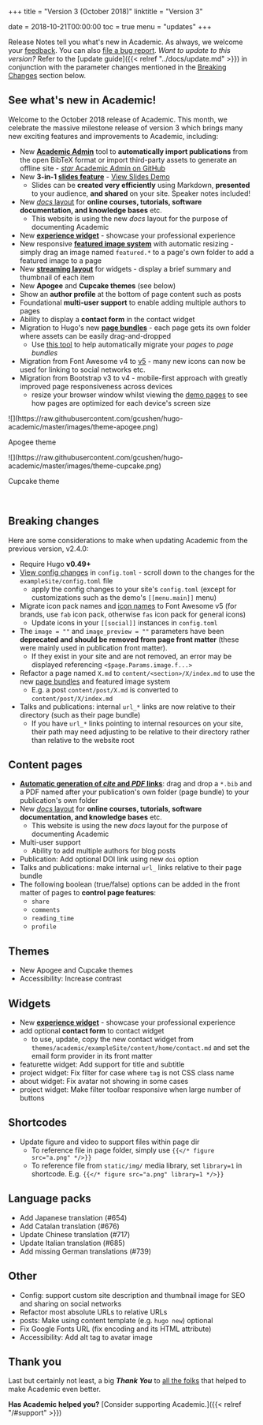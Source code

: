 +++
title = "Version 3 (October 2018)"
linktitle = "Version 3"

date = 2018-10-21T00:00:00
toc = true
menu = "updates"
+++

Release Notes tell you what's new in Academic. As always, we welcome your [feedback](https://github.com/gcushen/hugo-academic/issues). You can also [file a bug report](https://github.com/gcushen/hugo-academic/issues). *Want to update to this version?* Refer to the [update guide]({{< relref "../docs/update.md" >}}) in conjunction with the parameter changes mentioned in the [Breaking Changes](#breaking-changes) section below.

## See what's new in Academic!

Welcome to the October 2018 release of Academic. This month, we celebrate the massive milestone release of version 3 which brings many new exciting features and improvements to Academic, including:

- New [**Academic Admin**](https://sourcethemes.com/academic/docs/managing-content/#create-a-publication) tool to **automatically import publications** from the open BibTeX format or import third-party assets to generate an offline site - [*star* Academic Admin on GitHub](https://github.com/sourcethemes/academic-admin)
- New **3-in-1 [slides feature](https://sourcethemes.com/academic/docs/managing-content/#create-slides)** - [View Slides Demo](https://themes.gohugo.io//theme/academic/slides/example-slides#/)
  - Slides can be **created very efficiently** using Markdown, **presented** to your audience, **and shared** on your site. Speaker notes included!
- New [*docs* layout](https://sourcethemes.com/academic/docs/managing-content/#create-a-course-or-documentation) for **online courses, tutorials, software documentation, and knowledge bases** etc.
  - This website is using the new *docs* layout for the purpose of documenting Academic
- New **[experience widget](https://academic-demo.netlify.app/#experience)** - showcase your professional experience
- New responsive **[featured image system](https://sourcethemes.com/academic/docs/managing-content/#featured-image)** with automatic resizing - simply drag an image named `featured.*` to a page's own folder to add a featured image to a page
- New **[streaming layout](https://themes.gohugo.io//theme/academic/#talks)** for widgets - display a brief summary and thumbnail of each item
- New **Apogee** and **Cupcake themes** (see below)
- Show an **author profile** at the bottom of page content such as posts
- Foundational **multi-user support** to enable adding multiple authors to pages
- Ability to display a **contact form** in the contact widget
- Migration to Hugo's new [**page bundles**](https://gohugo.io/content-management/page-bundles/) - each page gets its own folder where assets can be easily drag-and-dropped
  - Use [this tool](https://github.com/sourcethemes/academic-scripts) to help automatically migrate your *pages* to *page bundles*
- Migration from Font Awesome v4 to [v5](https://fontawesome.com/icons?d=gallery) - many new icons can now be used for linking to social networks etc.
- Migration from Bootstrap v3 to v4 - mobile-first approach with greatly improved page responsiveness across devices
  - resize your browser window whilst viewing the [demo pages](https://academic-demo.netlify.app/) to see how pages are optimized for each device's screen size

<div class="row">
  <div class="col-md-3">
    ![](https://raw.githubusercontent.com/gcushen/hugo-academic/master/images/theme-apogee.png)
    <p>Apogee theme</p>
  </div>
    <div class="col-md-3">
    ![](https://raw.githubusercontent.com/gcushen/hugo-academic/master/images/theme-cupcake.png)
     <p>Cupcake theme</p>
  </div>
</div>
<br>

## Breaking changes

Here are some considerations to make when updating Academic from the previous version, v2.4.0:

- Require Hugo **v0.49+**
- [View config changes](https://github.com/gcushen/hugo-academic/compare/v2.4.0...v3.0.0#files_bucket) in `config.toml` - scroll down to the changes for the `exampleSite/config.toml` file
  - apply the config changes to your site's `config.toml` (except for customizations such as the demo's `[[menu.main]]` menu)
- Migrate icon pack names and [icon names](https://fontawesome.com/icons?d=gallery) to Font Awesome v5 (for brands, use `fab` icon pack, otherwise `fas` icon pack for general icons)
  - Update icons in your `[[social]]` instances in `config.toml`
- The `image = ""` and `image_preview = ""` parameters have been **deprecated and should be removed from page front matter** (these were mainly used in publication front matter).
  - If they exist in your site and are not removed, an error may be displayed referencing `<$page.Params.image.f...>`
- Refactor a page named `X.md` to `content/<section>/X/index.md` to use the new [page bundles](https://gohugo.io/content-management/page-bundles/) and featured image system
  - E.g. a post `content/post/X.md` is converted to `content/post/X/index.md`
- Talks and publications: internal `url_*` links are now relative to their directory (such as their page bundle)
  - If you have `url_*` links pointing to internal resources on your site, their path may need adjusting to be relative to their directory rather than relative to the website root
  
## Content pages

- **[Automatic generation of _cite_ and _PDF_ links](https://sourcethemes.com/academic/docs/managing-content/#manually)**: drag and drop a `*.bib` and a PDF named after your publication's own folder (page bundle) to your publication's own folder
- New [*docs* layout](https://sourcethemes.com/academic/docs/managing-content/#create-a-course-or-documentation) for **online courses, tutorials, software documentation, and knowledge bases** etc.
  - This website is using the new *docs* layout for the purpose of documenting Academic
- Multi-user support
  - Ability to add multiple authors for blog posts  
- Publication: Add optional DOI link using new `doi` option
- Talks and publications: make internal `url_` links relative to their page bundle 
- The following boolean (true/false) options can be added in the front matter of pages to **control page features**:
  - `share`
  - `comments`
  - `reading_time`
  - `profile`

## Themes

- New Apogee and Cupcake themes 
- Accessibility: Increase contrast

## Widgets

- New **[experience widget](https://academic-demo.netlify.app/#experience)** - showcase your professional experience
- add optional **contact form** to contact widget
  - to use, update, copy the new contact widget from `themes/academic/exampleSite/content/home/contact.md` and set the email form provider in its front matter
- featurette widget: Add support for title and subtitle 
- project widget: Fix filter for case where `tag` is not CSS class name 
- about widget: Fix avatar not showing in some cases 
- project widget: Make filter toolbar responsive when large number of buttons

## Shortcodes

- Update figure and video to support files within page dir
  - To reference file in page folder, simply use `{{</* figure src="a.png" */>}}`
  - To reference file from `static/img/` media library, set `library=1` in shortcode. E.g. `{{</* figure src="a.png" library=1 */>}}`
  
## Language packs

- Add Japanese translation (#654) 
- Add Catalan translation (#676) 
- Update Chinese translation (#717) 
- Update Italian translation (#685) 
- Add missing German translations (#739) 

## Other

- Config: support custom site description and thumbnail image for SEO and sharing on social networks
- Refactor most absolute URLs to relative URLs 
- posts: Make using content template (e.g. `hugo new`) optional 
- Fix Google Fonts URL (fix encoding and its HTML attribute)
- Accessibility: Add alt tag to avatar image 

## Thank you

Last but certainly not least, a big **_Thank You_** to [all the folks](https://github.com/gcushen/hugo-academic/graphs/contributors) that helped to make Academic even better.

**Has Academic helped you?** [Consider supporting Academic.]({{< relref "/#support" >}})
